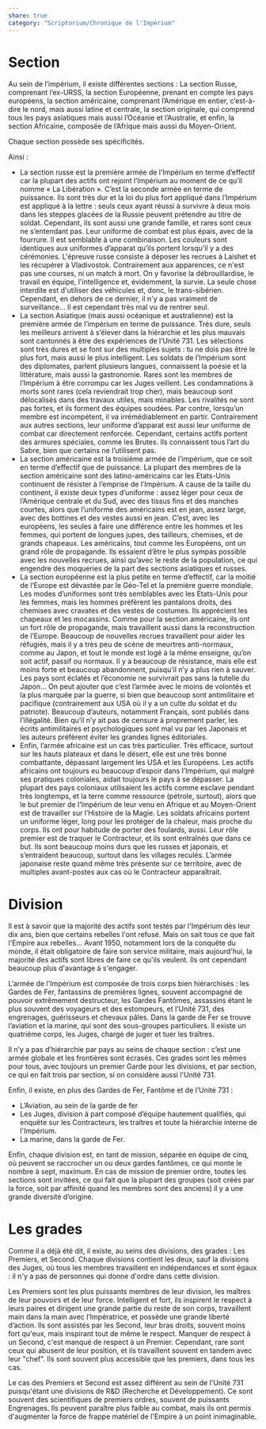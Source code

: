 ```yaml
---
share: true
category: "Scriptorium/Chronique de l'Impérium"
---
```


# Section

Au sein de l’impérium, il existe différentes sections : La section Russe, comprenant l’ex-URSS, la section Européenne, prenant en compte les pays européens, la section américaine, comprenant l’Amérique en entier, c’est-à-dire le nord, mais aussi latine et centrale, la section originale, qui comprend tous les pays asiatiques mais aussi l’Océanie et l’Australie, et enfin, la section Africaine, composée de l’Afrique mais aussi du Moyen-Orient. 

Chaque section possède ses spécificités. 

Ainsi : 
- La section russe est la première armée de l’Impérium en terme d’effectif car la plupart des actifs ont rejoint l’Impérium au moment de ce qu’il nomme « La Libération ». C’est la seconde armée en terme de puissance. Ils sont très dur et la loi du plus fort appliqué dans l’Impérium est appliqué à la lettre : seuls ceux ayant réussi à survivre à deux mois dans les steppes glacées de la Russie peuvent prétendre au titre de soldat. Cependant, ils sont aussi une grande famille, et rares sont ceux ne s’entendant pas. Leur uniforme de combat est plus épais, avec de la fourrure. Il est semblable à une combinaison. Les couleurs sont identiques aux uniformes d’apparat qu’ils portent lorsqu’il y a des cérémonies. L'épreuve russe consiste à déposer les recrues à Laishet et les récupérer à Vladivostok. Contrairement aux apparences, ce n'est pas une courses, ni un match à mort. On y favorise la débrouillardise, le travail en équipe, l'intelligence et, évidemment, la survie. La seule chose interdite est d'utiliser des véhicules et, donc, le trans-sibérien. Cependant, en dehors de ce dernier, il n'y a pas vraiment de surveillance… Il est cependant très mal vu de rentrer seul.
- La section Asiatique (mais aussi océanique et australienne) est la première armée de l’impérium en terme de puissance. Très dure, seuls les meilleurs arrivent à s’élever dans la hiérarchie et les plus mauvais sont cantonnés à être des expériences de l’Unité 731. Les sélections sont très dures et se font sur des multiples sujets : tu ne dois pas être le plus fort, mais aussi le plus intelligent. Les soldats de l’Impérium sont des diplomates, parlent plusieurs langues, connaissent la poésie et la littérature, mais aussi la gastronomie. Rares sont les membres de l’Impérium à être corrompu car les Juges veillent. Les condamnations à morts sont rares (cela reviendrait trop cher), mais beaucoup sont délocalisés dans des travaux utiles, mais minables. Les rivalités ne sont pas fortes, et ils forment des équipes soudées. Par contre, lorsqu’un membre est incompétent, il va irrémédiablement en partir. Contrairement aux autres sections, leur uniforme d’apparat est aussi leur uniforme de combat car directement renforcée. Cependant, certains actifs portent des armures spéciales, comme les Brutes. Ils connaissent tous l’art du Sabre, bien que certains ne l’utilisent pas.
- La section américaine est la troisième armée de l’impérium, que ce soit en terme d’effectif que de puissance. La plupart des membres de la section américaine sont des latino-américains car les Etats-Unis continuent de résister à l’emprise de l’Impérium. A cause de la taille du continent, il existe deux types d’uniforme : assez léger pour ceux de l’Amérique centrale et du Sud, avec des tissus fins et des manches courtes, alors que l’uniforme des américains est en jean, assez large, avec des bottines et des vestes aussi en jean. C’est, avec les européens, les seules à faire une différence entre les hommes et les femmes, qui portent de longues jupes, des tailleurs, chemises, et de grands chapeaux. Les américains, tout comme les Européens, ont un grand rôle de propagande. Ils essaient d’être le plus sympas possible avec les nouvelles recrues, ainsi qu’avec le reste de la population, ce qui engendre des moqueries de la part des sections asiatiques et russes. 
- La section européenne est la plus petite en terme d’effectif, car la moitié de l’Europe est dévastée par le Géo-Tel et la première guerre mondiale. Les modes d’uniformes sont très semblables avec les Etats-Unis pour les femmes, mais les hommes préfèrent les pantalons droits, des chemises avec cravates et des vestes de costumes. Ils apprécient les chapeaux et les mocassins. Comme pour la section américaine, ils ont un fort rôle de propagande, mais travaillent aussi dans la reconstruction de l’Europe. Beaucoup de nouvelles recrues travaillent pour aider les réfugiés, mais il y a très peu de scène de meurtres anti-normaux, comme au Japon, et tout le monde est logé à la même enseigne, qu’on soit actif, passif ou normaux. Il y a beaucoup de résistance, mais elle est moins forte et beaucoup abandonnent, puisqu’il n’y a plus rien à sauver. Les pays sont éclatés et l’économie ne survivrait pas sans la tutelle du Japon… On peut ajouter que c’est l’armée avec le moins de volontés et la plus marquée par la guerre, si bien que beaucoup sont antimilitaire et pacifique (contrairement aux USA où il y a un culte du soldat et du patriote). Beaucoup d’auteurs, notamment Français, sont publiés dans l’illégalité. Bien qu’il n’y ait pas de censure à proprement parler, les écrits antimilitaires et psychologiques sont mal vu par les Japonais et les auteurs préfèrent éviter les grandes lignes éditoriales.
- Enfin, l’armée africaine est un cas très particulier. Très efficace, surtout sur les hauts plateaux et dans le désert, elle est une très bonne combattante, dépassant largement les USA et les Européens. Les actifs africains ont toujours eu beaucoup d’espoir dans l’Impérium, qui malgré ses pratiques coloniales, aidait toujours le pays à se dépasser. La plupart des pays coloniaux utilisaient les actifs comme esclave pendant très longtemps, et la terre comme ressource (pétrole, surtout), alors que le but premier de l’Impérium de leur venu en Afrique et au Moyen-Orient est de travailler sur l’Histoire de la Magie. Les soldats africains portent un uniforme léger, long pour les protéger de la chaleur, mais proche du corps. Ils ont pour habitude de porter des foulards, aussi. Leur rôle premier est de traquer le Contracteur, et ils sont entraînés que dans ce but. Ils sont beaucoup moins durs que les russes et japonais, et s’entraident beaucoup, surtout dans les villages reculés. L’armée japonaise reste quand même très présente sur ce territoire, avec de multiples avant-postes aux cas où le Contracteur apparaîtrait.

# Division

Il est à savoir que la majorité des actifs sont testés par l'Impérium dès leur dix ans, bien que certains rebelles l'ont refusé. Mais on sait tous ce que fait l'Empire aux rebelles… Avant 1950, notamment lors de la conquête du monde, il était obligatoire de faire son service militaire, mais aujourd'hui, la majorité des actifs sont libres de faire ce qu'ils veulent. Ils ont cependant beaucoup plus d'avantage à s'engager.

L’armée de l'Impérium est composée de trois corps bien hiérarchisés : les Gardes de Fer, fantassins de premières lignes, souvent accompagné de pouvoir extrêmement destructeur, les Gardes Fantômes, assassins étant le plus souvent des voyageurs et des estompeurs, et l’Unité 731, des engrenages, guérisseurs et chevaux pâles. 
Dans la garde de Fer se trouve l’aviation et la marine, qui sont des sous-groupes particuliers. Il existe un quatrième corps, les Juges, chargé de juger et tuer les traîtres. 

Il n’y a pas d’hiérarchie par pays au seins de chaque section : c’est une armée globale et les frontières sont écrasés. Ces grades sont les mêmes pour tous, avec toujours un premier Garde pour les divisions, et par section, ce qui en fait trois par section, si on considère aussi l'Unité 731. 

Enfin, il existe, en plus des Gardes de Fer, Fantôme et de l’Unité 731 : 
- L’Aviation, au sein de la garde de fer 
- Les Juges, division à part composé d’équipe hautement qualifiés, qui enquête sur les Contracteurs, les traîtres et toute la hiérarchie interne de l'Impérium. 
- La marine, dans la garde de Fer.
    
Enfin, chaque division est, en tant de mission, séparée en équipe de cinq, où peuvent se raccrocher un ou deux gardes fantômes, ce qui monte le nombre à sept, maximum. En cas de mission de premier ordre, toutes les sections sont invitées, ce qui fait que la plupart des groupes (soit créés par la force, soit par affinité quand les membres sont des anciens) il y a une grande diversité d’origine.

# Les grades

Comme il a déjà été dit, il existe, au seins des divisions, des grades : Les Premiers, et Second. Chaque divisions contient les deux, sauf la divisions des Juges, où tous les membres travaillent en indépendances et sont égaux : il n'y a pas de personnes qui donne d'ordre dans cette division.

Les Premiers sont les plus puissants membres de leur division, les maîtres de leur pouvoirs et de leur force. Intelligent et fort, ils inspirent le respect à leurs paires et dirigent une grande partie du reste de son corps, travaillent main dans la main avec l’Impératrice, et possède une grande liberté d’action. Ils sont assistés par les Second, leur bras droits, souvent moins fort qu'eux, mais inspirant tout de même le respect. Manquer de respect à un Second, c'est manqué de respect à un Premier. Cependant, rare sont ceux qui abusent de leur position, et ils travaillent souvent en tandem avec leur "chef". Ils sont souvent plus accessible que les premiers, dans tous les cas. 

Le cas des Premiers et Second est assez différent au sein de l'Unité 731 puisqu'étant une divisions de R&D (Recherche et Développement). Ce sont souvent des scientifiques de premiers ordres, souvent de puissants Engrenages. Ils peuvent paraître plus faible au combat, mais ils ont permis d'augmenter la force de frappe matériel de l'Empire à un point inimaginable.

